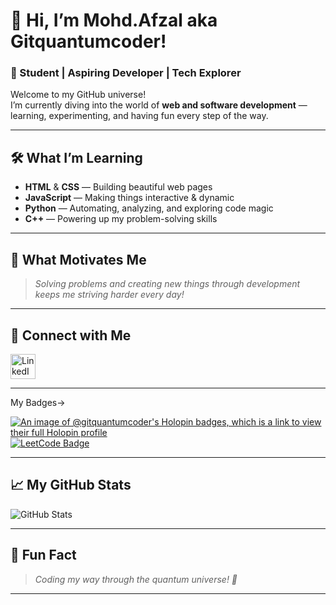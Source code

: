 # 👋 Hi, I’m Mohd.Afzal aka Gitquantumcoder!

### 🚀 Student | Aspiring Developer | Tech Explorer

Welcome to my GitHub universe!  
I’m currently diving into the world of **web and software development** — learning, experimenting, and having fun every step of the way.

---

## 🛠️ What I’m Learning
- **HTML** & **CSS** — Building beautiful web pages
- **JavaScript** — Making things interactive & dynamic
- **Python** — Automating, analyzing, and exploring code magic
- **C++** — Powering up my problem-solving skills

---

## 🌟 What Motivates Me
> *Solving problems and creating new things through development keeps me striving harder every day!*

---

## 🔗 Connect with Me

<a href="https://www.linkedin.com/in/mohammad-afzal-7a1071318?utm_source=share&utm_campaign=share_via&utm_content=profile&utm_medium=android_app" target="_blank">
  <img src="https://cdn.jsdelivr.net/gh/devicons/devicon/icons/linkedin/linkedin-original.svg" alt="LinkedIn" width="40" height="40"/>
</a>

---
My Badges->

[![An image of @gitquantumcoder's Holopin badges, which is a link to view their full Holopin profile](https://holopin.me/gitquantumcoder)](https://holopin.io/@gitquantumcoder)
[![LeetCode Badge](https://leetcode-badge.vercel.app/?username=Afzalnewcoder123)](https://leetcode.com/Afzalnewcoder123/)


---

## 📈 My GitHub Stats

![GitHub Stats](https://github-readme-stats.vercel.app/api?username=Gitquantumcoder&show_icons=true&theme=tokyonight)

---

## 🎉 Fun Fact

> *Coding my way through the quantum universe! 🚀*

---

<!-- Let’s connect, collaborate, and create something awesome together! -->
